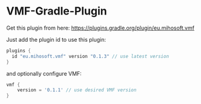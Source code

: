 # VMF-Gradle-Plugin

Get this plugin from here: https://plugins.gradle.org/plugin/eu.mihosoft.vmf

Just add the plugin id to use this plugin:

```gradle
plugins {
  id "eu.mihosoft.vmf" version "0.1.3" // use latest version
}
```

and optionally configure VMF:

```gradle
vmf {
    version = '0.1.1' // use desired VMF version
}
```
